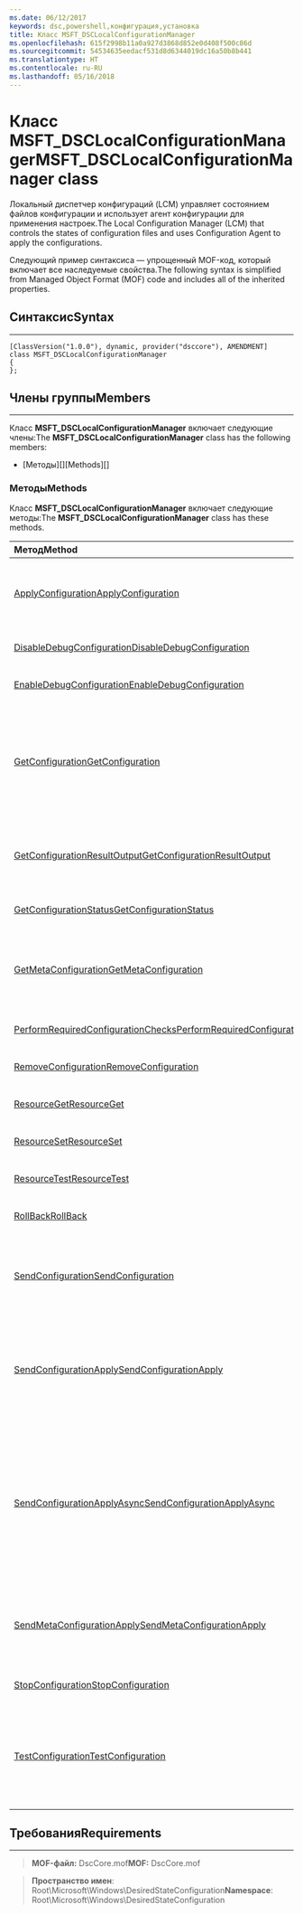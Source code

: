 ```yaml
---
ms.date: 06/12/2017
keywords: dsc,powershell,конфигурация,установка
title: Класс MSFT_DSCLocalConfigurationManager
ms.openlocfilehash: 615f2998b11a0a927d3868d852e0d408f500c86d
ms.sourcegitcommit: 54534635eedacf531d8d6344019dc16a50b8b441
ms.translationtype: HT
ms.contentlocale: ru-RU
ms.lasthandoff: 05/16/2018
---
```

# <a name="msftdsclocalconfigurationmanager-class"></a><span data-ttu-id="dec93-103">Класс MSFT_DSCLocalConfigurationManager</span><span class="sxs-lookup"><span data-stu-id="dec93-103">MSFT_DSCLocalConfigurationManager class</span></span>

<span data-ttu-id="dec93-104">Локальный диспетчер конфигураций (LCM) управляет состоянием файлов конфигурации и использует агент конфигурации для применения настроек.</span><span class="sxs-lookup"><span data-stu-id="dec93-104">The Local Configuration Manager (LCM) that controls the states of configuration files and uses Configuration Agent to apply the configurations.</span></span>

<span data-ttu-id="dec93-105">Следующий пример синтаксиса — упрощенный MOF-код, который включает все наследуемые свойства.</span><span class="sxs-lookup"><span data-stu-id="dec93-105">The following syntax is simplified from Managed Object Format (MOF) code and includes all of the inherited properties.</span></span>

## <a name="syntax"></a><span data-ttu-id="dec93-106">Синтаксис</span><span class="sxs-lookup"><span data-stu-id="dec93-106">Syntax</span></span>
------

``` syntax
[ClassVersion("1.0.0"), dynamic, provider("dsccore"), AMENDMENT]
class MSFT_DSCLocalConfigurationManager
{
};
```

## <a name="members"></a><span data-ttu-id="dec93-107">Члены группы</span><span class="sxs-lookup"><span data-stu-id="dec93-107">Members</span></span>
-------

<span data-ttu-id="dec93-108">Класс **MSFT_DSCLocalConfigurationManager** включает следующие члены:</span><span class="sxs-lookup"><span data-stu-id="dec93-108">The **MSFT_DSCLocalConfigurationManager** class has the following members:</span></span>

-   <span data-ttu-id="dec93-109">[Методы][]</span><span class="sxs-lookup"><span data-stu-id="dec93-109">[Methods][]</span></span>

### <a name="methods"></a><span data-ttu-id="dec93-110">Методы</span><span class="sxs-lookup"><span data-stu-id="dec93-110">Methods</span></span>

<span data-ttu-id="dec93-111">Класс **MSFT_DSCLocalConfigurationManager** включает следующие методы:</span><span class="sxs-lookup"><span data-stu-id="dec93-111">The **MSFT_DSCLocalConfigurationManager** class has these methods.</span></span>

|<span data-ttu-id="dec93-112">Метод</span><span class="sxs-lookup"><span data-stu-id="dec93-112">Method</span></span> |<span data-ttu-id="dec93-113">Описание</span><span class="sxs-lookup"><span data-stu-id="dec93-113">Description</span></span> |
|:--- |:---|
| [<span data-ttu-id="dec93-114">ApplyConfiguration</span><span class="sxs-lookup"><span data-stu-id="dec93-114">ApplyConfiguration</span></span>](msft-dsclocalconfigurationmanager-applyconfiguration.md)| <span data-ttu-id="dec93-115">Использует агент конфигурации для применения конфигурации, которая находится в состоянии ожидания.</span><span class="sxs-lookup"><span data-stu-id="dec93-115">Uses the Configuration Agent to apply the configuration that is pending.</span></span>|
| [<span data-ttu-id="dec93-116">DisableDebugConfiguration</span><span class="sxs-lookup"><span data-stu-id="dec93-116">DisableDebugConfiguration</span></span>](msft-dsclocalconfigurationmanager-disabledebugconfiguration.md)| <span data-ttu-id="dec93-117">Отключает отладку ресурсов DSC.</span><span class="sxs-lookup"><span data-stu-id="dec93-117">Disables DSC resource debugging.</span></span>|
| [<span data-ttu-id="dec93-118">EnableDebugConfiguration</span><span class="sxs-lookup"><span data-stu-id="dec93-118">EnableDebugConfiguration</span></span>](msft-dsclocalconfigurationmanager-enabledebugconfiguration.md)| <span data-ttu-id="dec93-119">Включает отладку ресурсов DSC.</span><span class="sxs-lookup"><span data-stu-id="dec93-119">Enables DSC resource debugging.</span></span>|
| [<span data-ttu-id="dec93-120">GetConfiguration</span><span class="sxs-lookup"><span data-stu-id="dec93-120">GetConfiguration</span></span>](msft-dsclocalconfigurationmanager-getconfiguration.md)| <span data-ttu-id="dec93-121">Отправляет документ конфигурации на управляемый узел и использует метод **Get** агента конфигурации для применения конфигурации.</span><span class="sxs-lookup"><span data-stu-id="dec93-121">Sends the configuration document to the managed node and uses the **Get** method of the Configuration Agent to apply the configuration.</span></span>|
| [<span data-ttu-id="dec93-122">GetConfigurationResultOutput</span><span class="sxs-lookup"><span data-stu-id="dec93-122">GetConfigurationResultOutput</span></span>](msft-dsclocalconfigurationmanager-getconfigurationresultoutput.md)| <span data-ttu-id="dec93-123">Получает выходные данные агента конфигурации, относящиеся к определенному заданию.</span><span class="sxs-lookup"><span data-stu-id="dec93-123">Gets the Configuration Agent output relating to a specific job.</span></span>|
| [<span data-ttu-id="dec93-124">GetConfigurationStatus</span><span class="sxs-lookup"><span data-stu-id="dec93-124">GetConfigurationStatus</span></span>](msft-dsclocalconfigurationmanager-getconfigurationstatus.md)| <span data-ttu-id="dec93-125">Получает журнал состояния конфигурации.</span><span class="sxs-lookup"><span data-stu-id="dec93-125">Get the configuration status history.</span></span>|
| [<span data-ttu-id="dec93-126">GetMetaConfiguration</span><span class="sxs-lookup"><span data-stu-id="dec93-126">GetMetaConfiguration</span></span>](msft-dsclocalconfigurationmanager-getmetaconfiguration.md)| <span data-ttu-id="dec93-127">Получает параметры локального диспетчера конфигураций, которые используются для управления агентом конфигурации.</span><span class="sxs-lookup"><span data-stu-id="dec93-127">Gets the LCM settings that are used to control Configuration Agent.</span></span>|
| [<span data-ttu-id="dec93-128">PerformRequiredConfigurationChecks</span><span class="sxs-lookup"><span data-stu-id="dec93-128">PerformRequiredConfigurationChecks</span></span>](msft-dsclocalconfigurationmanager-performrequiredconfigurationchecks.md)| <span data-ttu-id="dec93-129">Запускает проверку согласованности.</span><span class="sxs-lookup"><span data-stu-id="dec93-129">Starts the consistency check.</span></span>|
| [<span data-ttu-id="dec93-130">RemoveConfiguration</span><span class="sxs-lookup"><span data-stu-id="dec93-130">RemoveConfiguration</span></span>](msft-dsclocalconfigurationmanager-removeconfiguration.md)| <span data-ttu-id="dec93-131">Удаляет файлы конфигурации.</span><span class="sxs-lookup"><span data-stu-id="dec93-131">Removes the configuration files.</span></span>|
| [<span data-ttu-id="dec93-132">ResourceGet</span><span class="sxs-lookup"><span data-stu-id="dec93-132">ResourceGet</span></span>](msft-dsclocalconfigurationmanager-resourceget.md)| <span data-ttu-id="dec93-133">Напрямую вызывает метод **Get** ресурса DSC.</span><span class="sxs-lookup"><span data-stu-id="dec93-133">Directly calls the **Get** method of a DSC resource.</span></span>|
| [<span data-ttu-id="dec93-134">ResourceSet</span><span class="sxs-lookup"><span data-stu-id="dec93-134">ResourceSet</span></span>](msft-dsclocalconfigurationmanager-resourceset.md)| <span data-ttu-id="dec93-135">Напрямую вызывает метод **Set** ресурса DSC.</span><span class="sxs-lookup"><span data-stu-id="dec93-135">Directly calls the **Set** method of a DSC resource.</span></span>|
| [<span data-ttu-id="dec93-136">ResourceTest</span><span class="sxs-lookup"><span data-stu-id="dec93-136">ResourceTest</span></span>](msft-dsclocalconfigurationmanager-resourcetest.md)| <span data-ttu-id="dec93-137">Напрямую вызывает метод **Test** ресурса DSC.</span><span class="sxs-lookup"><span data-stu-id="dec93-137">Directly calls the **Test** method of a DSC resource.</span></span>|
| [<span data-ttu-id="dec93-138">RollBack</span><span class="sxs-lookup"><span data-stu-id="dec93-138">RollBack</span></span>](msft-dsclocalconfigurationmanager-rollback.md)| <span data-ttu-id="dec93-139">Выполняет откат к предыдущей конфигурации.</span><span class="sxs-lookup"><span data-stu-id="dec93-139">Rolls back to a previous configuration.</span></span>|
| [<span data-ttu-id="dec93-140">SendConfiguration</span><span class="sxs-lookup"><span data-stu-id="dec93-140">SendConfiguration</span></span>](msft-dsclocalconfigurationmanager-sendconfiguration.md)| <span data-ttu-id="dec93-141">Отправляет документ конфигурации на управляемый узел и сохраняет его как ожидающее изменение.</span><span class="sxs-lookup"><span data-stu-id="dec93-141">Sends the configuration document to the managed node and saves it as a pending change.</span></span>|
| [<span data-ttu-id="dec93-142">SendConfigurationApply</span><span class="sxs-lookup"><span data-stu-id="dec93-142">SendConfigurationApply</span></span>](msft-dsclocalconfigurationmanager-sendconfigurationapply.md)| <span data-ttu-id="dec93-143">Отправляет документ конфигурации на управляемый узел и использует агент конфигурации для применения конфигурации.</span><span class="sxs-lookup"><span data-stu-id="dec93-143">Sends the configuration document to the managed node and uses the Configuration Agent to apply the configuration.</span></span>|
| [<span data-ttu-id="dec93-144">SendConfigurationApplyAsync</span><span class="sxs-lookup"><span data-stu-id="dec93-144">SendConfigurationApplyAsync</span></span>](msft-dsclocalconfigurationmanager-sendconfigurationapplyasync.md)| <span data-ttu-id="dec93-145">Отправляет документ конфигурации на управляемый узел и запускает агент конфигурации для применения конфигурации.</span><span class="sxs-lookup"><span data-stu-id="dec93-145">Send the configuration document to the managed node and start using the Configuration Agent to apply the configuration.</span></span> <span data-ttu-id="dec93-146">Для получения выходных данных используется метод GetConfigurationResultOutput.</span><span class="sxs-lookup"><span data-stu-id="dec93-146">Use GetConfigurationResultOutput to retrieve result output.</span></span>|
| [<span data-ttu-id="dec93-147">SendMetaConfigurationApply</span><span class="sxs-lookup"><span data-stu-id="dec93-147">SendMetaConfigurationApply</span></span>](msft-dsclocalconfigurationmanager-sendmetaconfigurationapply.md)| <span data-ttu-id="dec93-148">Задает параметры локального диспетчера конфигураций, которые используются для управления агентом конфигурации.</span><span class="sxs-lookup"><span data-stu-id="dec93-148">Sets the LCM settings that are used to control the Configuration Agent.</span></span>|
| [<span data-ttu-id="dec93-149">StopConfiguration</span><span class="sxs-lookup"><span data-stu-id="dec93-149">StopConfiguration</span></span>](msft-dsclocalconfigurationmanager-stopconfiguration.md)| <span data-ttu-id="dec93-150">Останавливает выполняемую конфигурацию.</span><span class="sxs-lookup"><span data-stu-id="dec93-150">Stops the configuration that is in progress.</span></span>|
| [<span data-ttu-id="dec93-151">TestConfiguration</span><span class="sxs-lookup"><span data-stu-id="dec93-151">TestConfiguration</span></span>](msft-dsclocalconfigurationmanager-testconfiguration.md)| <span data-ttu-id="dec93-152">Отправляет документ конфигурации на управляемый узел и проверяет соответствие текущей конфигурации документу.</span><span class="sxs-lookup"><span data-stu-id="dec93-152">Sends the configuration document to the managed node and verifies the current configuration against the document.</span></span>|





## <a name="requirements"></a><span data-ttu-id="dec93-153">Требования</span><span class="sxs-lookup"><span data-stu-id="dec93-153">Requirements</span></span>
------------
><span data-ttu-id="dec93-154">**MOF-файл:** DscCore.mof</span><span class="sxs-lookup"><span data-stu-id="dec93-154">**MOF:** DscCore.mof</span></span>

><span data-ttu-id="dec93-155">**Пространство имен**: Root\Microsoft\Windows\DesiredStateConfiguration</span><span class="sxs-lookup"><span data-stu-id="dec93-155">**Namespace**: Root\Microsoft\Windows\DesiredStateConfiguration</span></span>